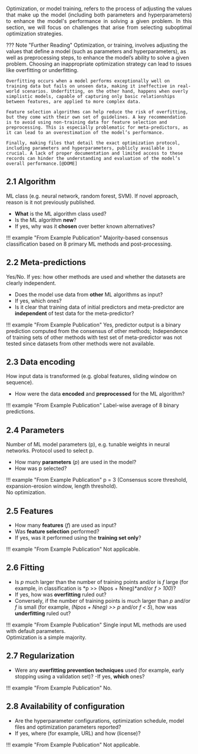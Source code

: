 <p style='text-align: justify;'>
Optimization, or model training, refers to the process of adjusting the values that make up the model (including both parameters and hyperparameters) to enhance the model's performance in solving a given problem. In this section, we will focus on challenges that arise from selecting suboptimal optimization strategies.</p>

??? Note "Further Reading"
	Optimization, or training, involves adjusting the values that define a model (such as parameters and hyperparameters), as well as preprocessing steps, to enhance the model’s ability to solve a given problem. Choosing an inappropriate optimization strategy can lead to issues like overfitting or underfitting.
	
	Overfitting occurs when a model performs exceptionally well on training data but fails on unseen data, making it ineffective in real-world scenarios. Underfitting, on the other hand, happens when overly simplistic models, capable of capturing only basic relationships between features, are applied to more complex data.
	
	Feature selection algorithms can help reduce the risk of overfitting, but they come with their own set of guidelines. A key recommendation is to avoid using non-training data for feature selection and preprocessing. This is especially problematic for meta-predictors, as it can lead to an overestimation of the model’s performance.
	
	Finally, making files that detail the exact optimization protocol, including parameters and hyperparameters, publicly available is crucial. A lack of proper documentation and limited access to these records can hinder the understanding and evaluation of the model’s overall performance.[@DOME]


## 2.1 Algorithm

ML class (e.g. neural network, random forest, SVM). If novel approach, reason is it not previously published.

- __What__ is the ML algorithm class used? 
- Is the ML algorithm __new__? 
- If yes, why was it __chosen__ over better known alternatives?

!!! example "From Example Publication"
	Majority-based consensus classification based on 8 primary ML methods and post-processing.


## 2.2 Meta-predictions

Yes/No. If yes: how other methods are used and whether the datasets are clearly independent.

- Does the model use data from __other__ ML algorithms as input? 
- If yes, which ones? 
- Is it clear that training data of initial predictors and meta-predictor are __independent__ of test data for the meta-predictor?

!!! example "From Example Publication"
	Yes, predictor output is a binary prediction computed from the consensus of other methods; Independence of training sets of other methods with test set of meta-predictor was not tested since datasets from other methods were not available.


## 2.3 Data encoding

How input data is transformed (e.g. global features, sliding window on sequence).

- How were the data __encoded__ and __preprocessed__ for the ML algorithm?

!!! example "From Example Publication"
	Label-wise average of 8 binary predictions.

## 2.4 Parameters

Number of ML model parameters (p), e.g. tunable weights in neural networks. Protocol used to select p.

- How many __parameters__ (*p*) are used in the model? 
- How was p selected?

!!! example "From Example Publication"
	p = 3 (Consensus score threshold, expansion-erosion window, length threshold). <br> No optimization.

## 2.5 Features


- How many __features__ (*f*) are used as input? 
- Was __feature selection__ performed? 
- If yes, was it performed using the __training set only__?

!!! example "From Example Publication"
	Not applicable.

## 2.6 Fitting

- Is *p* much larger than the number of training points and/or is *f* large (for example, in classification is *p >> (Npos + Nneg)*and/or *f > 100*)? 
- If yes, how was __overfitting__ ruled out? 
- Conversely, if the number of training points is much larger than *p* and/or *f* is small (for example, *(Npos + Nneg) >> p*  and/or *f < 5*), how was __underfitting__ ruled out?

!!! example "From Example Publication"
	Single input ML methods are used with default parameters. <br> Optimization is a simple majority.

## 2.7 Regularization

- Were any __overfitting prevention techniques__ used (for example, early stopping using a validation set)? 
-If yes, __which__ ones?

!!! example "From Example Publication"
	No. 


## 2.8 Availability of configuration
- Are the hyperparameter configurations, optimization schedule, model files and optimization parameters reported? 
- If yes, where (for example, URL) and how (license)?

!!! example "From Example Publication"
	Not applicable.

<br> 